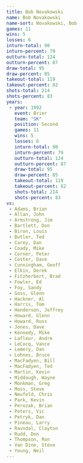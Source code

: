 ```yaml
---
title: Bob Novakowski
name: Bob Novakowski
name-sort: Novakowski, Bob
games: 11
wins: 5
losses: 6
inturn-total: 90
inturn-percent: 79
outturn-total: 124
outturn-percent: 87
draw-total: 95
draw-percent: 85
takeout-total: 119
takeout-percent: 82
shots-total: 214
shots-percent: 83
years:
 - year: 1992
   event: Brier
   team: "SK"
   position: Second
   games: 11
   wins: 5
   losses: 6
   inturn-total: 90
   inturn-percent: 79
   outturn-total: 124
   outturn-percent: 87
   draw-total: 95
   draw-percent: 85
   takeout-total: 119
   takeout-percent: 82
   shots-total: 214
   shots-percent: 83
vs:
 - Adams, Brian
 - Allan, John
 - Armstrong, Jim
 - Bartlett, Don
 - Biron, Louis
 - Butler, Ted
 - Carey, Dan
 - Coady, Mike
 - Corner, Peter
 - Coster, Dave
 - Cunningham, Geoff
 - Elkin, Derek
 - Fitzherbert, Brad
 - Fowler, Ed
 - Foy, Sandy
 - Goss, Glenn
 - Hackner, Al
 - Harris, Tom
 - Henderson, Jeffrey
 - Howard, Glenn
 - Howard, Russ
 - Jones, Dave
 - Kennedy, Mike
 - Lafleur, Andre
 - LeCocq, Vance
 - Lemery, Dan
 - Lohnes, Bruce
 - MacFadyen, Bill
 - MacFadyen, Ted
 - Martin, Kevin
 - Middaugh, Wayne
 - Monkman, Greg
 - Moss, Steve
 - Neufeld, Chris
 - Park, Kevin
 - Perozak, Brian
 - Peters, Vic
 - Petryk, Dan
 - Pineau, Larry
 - Ravndal, Clayton
 - Rudd, Don
 - Thompson, Ron
 - Van Dine, Steve
 - Young, Neil
---
```

